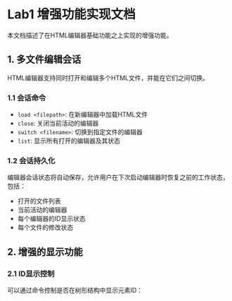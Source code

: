 # Lab1 增强功能实现文档

本文档描述了在HTML编辑器基础功能之上实现的增强功能。

## 1. 多文件编辑会话

HTML编辑器支持同时打开和编辑多个HTML文件，并能在它们之间切换。

### 1.1 会话命令

- `load <filepath>`: 在新编辑器中加载HTML文件
- `close`: 关闭当前活动的编辑器
- `switch <filename>`: 切换到指定文件的编辑器
- `list`: 显示所有打开的编辑器及其状态

### 1.2 会话持久化

编辑器会话状态将自动保存，允许用户在下次启动编辑器时恢复之前的工作状态，包括：
- 打开的文件列表
- 当前活动的编辑器
- 每个编辑器的ID显示状态
- 每个文件的修改状态

## 2. 增强的显示功能

### 2.1 ID显示控制

可以通过命令控制是否在树形结构中显示元素ID：